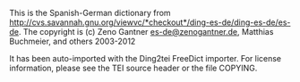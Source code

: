 This is the Spanish-German dictionary from
<http://cvs.savannah.gnu.org/viewvc/*checkout*/ding-es-de/ding-es-de/es-de>.
The copyright is (c) Zeno Gantner <es-de@zenogantner.de>, Matthias Buchmeier, and others 2003-2012

It has been auto-imported with the Ding2tei FreeDict importer. For license
information, please see the TEI source header or the file COPYING.

